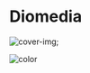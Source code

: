 # Diomedia
<!-- background image -->

![cover-img](https://assets.codepen.io/47791/colorful-smoke.jpg);

<!-- background color // can it be gradient? check it out & lets see -->

![color](#3f51b5)
